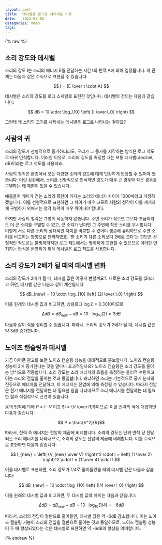 ```yaml
---
layout: post
title:  데시벨을 로그로 나타내는 이유
date:   2023-07-02
categories: memo
tags:
---
```

{% raw %}

## 소리 강도와 데시벨

소리의 강도 I는 소리의 에너지 E를 전달하는 시간 t와 면적 A에 의해 결정됩니다. 이 관계는 다음과 같은 수식으로 표현될 수 있습니다:

$$
I = {E \over t \cdot A}
$$

데시벨은 소리의 강도를 로그 스케일로 표현한 것입니다. 데시벨의 정의는 다음과 같습니다:

$$
dB = 10 \cdot \log_{10} \left( {I \over I_0} \right)
$$

그런데 왜 소리의 크기를 나타내는 데시벨은 로그로 나타내는 걸까요?

## 사람의 귀

소리의 강도가 선형적으로 증가하더라도, 우리가 그 증가를 지각하는 방식은 로그 척도로 바꿔 인식합니다. 이러한 이유로, 소리의 강도를 측정할 때는 보통 데시벨(decibel, dB)이라는 로그 척도를 사용하죠.

사람의 청각은 환경에서 오는 다양한 소리의 강도에 대해 민감하게 반응할 수 있어야 했습니다. 이런 상황에서, 소리를 선형적으로 인식하면 강도가 매우 큰 경우와 작은 경우를 구별하는 데 제한이 있을 수 있습니다.

예를들어 개미가 걷는 소리와 폭탄이 커지는 소리의 에너지 차이가 $1000$배라고 가정하겠습니다. 이를 선형적으로 표현하면 그 차이가 매우 크므로 사람의 청각이 이를 세세하게 구별하기 위해서는 청각 능력이 매우 뛰어나야 합니다.

하지만 사람의 청각은 그렇게 작동하지 않습니다. 주변 소리가 작으면 그보다 조금이라도 더 큰 소리를 구별할 수 있고, 큰 소리가 난다면 그 주변에 작은 소리를 무시합니다. 이렇게 서로 다른 소리의 상대적인 차이를 비교할 수 있어야 생존에 유리하므로 주변 소리를 비교하는 방향으로 진화하였죠. '한 소리가 다른 소리보다 2배로 크다'는 판단은 선형적인 척도로는 불명확하지만 로그 척도에서는 명확하게 표현할 수 있으므로 이러한 인지하는 방식을 반영하기 위해 데시벨은 로그 척도를 사용합니다.


## 소리 강도가 2배가 될 때의 데시벨 변화

소리의 강도가 2배가 될 때, 데시벨 값은 어떻게 변할까요?. 새로운 소리 강도를 \(2I\)라고 하면, 데시벨 값은 다음과 같이 계산됩니다

$$
dB_{new} = 10 \cdot \log_{10} \left( {2I \over I_0} \right)
$$

이를 원래의 데시벨 값과 비교하면, 상용로그 $\log 2 = 0.3010$이므로 

$$
\Delta dB = dB_{new} - dB = 10 \cdot \log_{10}(2) \approx 3dB
$$

다음과 같이 식을 정리할 수 있습니다. 따라서, 소리의 강도가 2배가 될 때, 데시벨 값은 약 3dB 증가합니다.


## 노이즈 캔슬링과 데시벨
가끔 이어폰 광고를 보면 노이즈 캔슬링 성능을 대대적으로 홍보합니다. 노이즈 캔슬링 성능이 $2$배 증가한다는 것을 얼마나 효과적일까요? 노이즈 캔슬링은 소리 강도를 줄이는 방식으로 작동합니다. 소리 강도는 소리 에너지의 흐름을 측정하는 물리적 수량이고 이는 소리의 전압을 줄이는 것과 동일합니다. 왜냐하면 소리는 기본적으로 공기 분자의 진동으로 에너지를 전달하고, 이 에너지는 전압에 의해 측정될 수 있습니다. 따라서 전압은 전기 에너지를 전달하는 데 필요한 힘을 나타내므로 소리 에너지를 전달하는 데 필요한 힘과 직접적으로 관련이 있습니다.

옴의 법칙에 의해 $P = I \cdot V$ 이고  $I = {V \over R}$이므로. 이를 전력의 식에 대입하면 다음과 같습니다:

$$ P = \frac{V^2}{R}$$

따라서, 전력 즉 에너지는 전압의 제곱에 비례합니다. 소리의 강도는 단위 면적 당 전달되는 소리 에너지를 나타내므로, 소리의 강도는 전압의 제곱에 비례합니다. 이를 수식으로 표현하면 다음과 같습니다:

$$
I_{new} = \left( {V_{new} \over V} \right)^2 \cdot I = \left( {1 \over 2} \right)^2 \cdot I = {1 \over 4} \cdot I
$$

이를 데시벨로 표현하면, 소리 강도가 1/4로 줄어들었을 때의 데시벨 값은 다음과 같습니다:

$$
dB_{new} = 10 \cdot \log_{10} \left( {I/4 \over I_0} \right)
$$

이를 원래의 데시벨 값과 비교하면, 두 데시벨 값의 차이는 다음과 같습니다:

$$ \Delta dB = dB_{new} - dB = 10 \cdot \log_{10}(1/4) = -6dB $$

따라서, 소리의 전압이 절반으로 줄어들면, 데시벨 값은 약 -6dB 감소합니다. 이는 노이즈 캔슬링 기능이 소리의 전압을 절반으로 줄이는 것과 동일하므로, 노이즈 캔슬링 성능이 두 배 향상되었다는 것은 데시벨로 표현하면 약 -6dB의 향상을 의미합니다.

{% endraw %}
